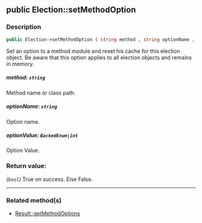 ## public Election::setMethodOption

### Description    

```php
public Election->setMethodOption ( string method , string optionName , BackedEnum|int optionValue ): bool
```

Set an option to a method module and reset his cache for this election object. Be aware that this option applies to all election objects and remains in memory.
    

##### **method:** *```string```*   
Method name or class path.    


##### **optionName:** *```string```*   
Option name.    


##### **optionValue:** *```BackedEnum|int```*   
Option Value.    


### Return value:   

*(```bool```)* True on success. Else False.


---------------------------------------

### Related method(s)      

* [Result::getMethodOptions](../Result%20Class/public%20Result--getMethodOptions.md)    

